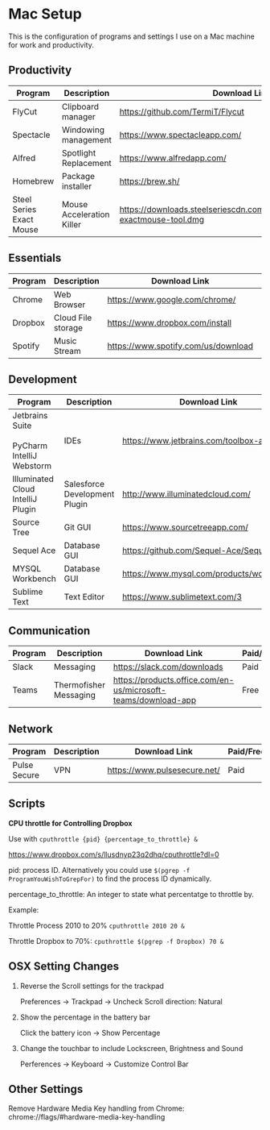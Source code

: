# Mac Setup
This is the configuration of programs and settings I use on a Mac machine for work and productivity. 

## Productivity
| **Program**                                             | **Description**               | **Download Link**                                              | **Paid/Free** |
| ------------------------------------------------------- | ----------------------------- | -------------------------------------------------------------- | ------------- |
| FlyCut                                                  | Clipboard manager             | https://github.com/TermiT/Flycut                               | Free          |
| Spectacle                                               | Windowing management          | https://www.spectacleapp.com/                                  | Free          |
| Alfred                                                  | Spotlight Replacement         | https://www.alfredapp.com/                                     | Free          |
| Homebrew                                                | Package installer             | https://brew.sh/                                               | Free          |
| Steel Series Exact Mouse | Mouse Acceleration Killer | https://downloads.steelseriescdn.com/drivers/tools/steelseries-exactmouse-tool.dmg | Free |

## Essentials
| **Program**                                             | **Description**               | **Download Link**                                              | **Paid/Free** |
| ------------------------------------------------------- | ----------------------------- | -------------------------------------------------------------- | ------------- |
| Chrome                                                  | Web Browser                   | https://www.google.com/chrome/                                 | Free          |
| Dropbox                                                 | Cloud File storage            | https://www.dropbox.com/install                                | Paid          |
| Spotify                                                 | Music Stream                  | https://www.spotify.com/us/download                            | Paid          |


## Development
| **Program**                                             | **Description**               | **Download Link**                                              | **Paid/Free** |
| ------------------------------------------------------- | ----------------------------- | -------------------------------------------------------------- | ------------- |
| Jetbrains Suite <br><br>PyCharm<br>IntelliJ<br>Webstorm | IDEs                          | https://www.jetbrains.com/toolbox-app/                         | Paid          |
| Illuminated Cloud IntelliJ Plugin                       | Salesforce Development Plugin | http://www.illuminatedcloud.com/                               | Paid          |
| Source Tree                                             | Git GUI                       | https://www.sourcetreeapp.com/                                 | Free          |
| Sequel Ace                                              | Database GUI                  | https://github.com/Sequel-Ace/Sequel-Ace                                     | Free          |
| MYSQL Workbench                                         | Database GUI                   | https://www.mysql.com/products/workbench                      | Free          |
| Sublime Text                                            | Text Editor                   | https://www.sublimetext.com/3                                  | Free          |

## Communication
| **Program**                                             | **Description**               | **Download Link**                                              | **Paid/Free** |
| ------------------------------------------------------- | ----------------------------- | -------------------------------------------------------------- | ------------- |
| Slack                                                   | Messaging                     | https://slack.com/downloads                                    | Paid          |
| Teams                                                   | Thermofisher Messaging        | https://products.office.com/en-us/microsoft-teams/download-app | Free          |

## Network
| **Program**                                             | **Description**               | **Download Link**                                              | **Paid/Free** |
| ------------------------------------------------------- | ----------------------------- | -------------------------------------------------------------- | ------------- |
| Pulse Secure                                            | VPN                           | https://www.pulsesecure.net/                                   | Paid          |


## Scripts

**CPU throttle for Controlling Dropbox**  

Use with `cputhrottle {pid} {percentage_to_throttle} &`  

https://www.dropbox.com/s/llusdnyp23q2dhq/cputhrottle?dl=0  

   pid: process ID. Alternatively you could use `$(pgrep -f ProgramYouWishToGrepFor)` to find the process ID dynamically.  

   percentage_to_throttle: An integer to state what percentatge to throttle by.  

   Example:  

   Throttle Process 2010 to 20% `cputhrottle 2010 20 &`  

   Throttle Dropbox to 70%: `cputhrottle $(pgrep -f Dropbox) 70 &`  



## OSX Setting Changes

1. Reverse the Scroll settings for the trackpad

   Preferences -> Trackpad -> Uncheck Scroll direction: Natural
2. Show the percentage in the battery bar

   Click the battery icon -> Show Percentage
3. Change the touchbar to include Lockscreen, Brightness and Sound

   Perferences -> Keyboard -> Customize Control Bar
   
   
## Other Settings   

Remove Hardware Media Key handling from Chrome: chrome://flags/#hardware-media-key-handling
